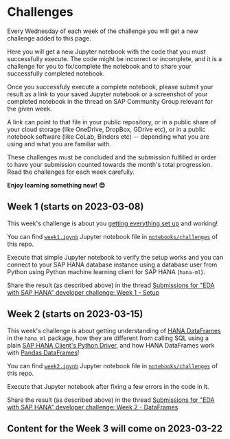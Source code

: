 # Challenges

Every Wednesday of each week of the challenge you will get a new challenge added to this page.

Here you will get a new Jupyter notebook with the code that you must successfully execute. The code might be incorrect or incomplete, and it is a challenge for you to fix/complete the notebook and to share your successfully completed notebook.

Once you successfuly execute a complete notebook, please submit your result as a link to your saved Jupyter notebook or a screenshot of your completed notebook in the thread on SAP Community Group relevant for the given week.

A link can point to that file in your public repository, or in a public share of your cloud storage (like OneDrive, DropBox, GDrive etc), or in a public notebook software (like CoLab, Binders etc) -- depending what you are using and what you are familiar with.

These challenges must be concluded and the submission fulfilled in order to have your submission counted towards the month's total progression. Read the challenges for each week carefully.

**Enjoy learning something new! 😊**

## Week 1 (starts on 2023-03-08)

This week's challenge is about you [getting everything set up](README.md#setup-for-the-challenge) and working! 

You can find [`week1.ipynb`](notebooks/challenges/week1.ipynb) Jupyter notebook file in [`notebooks/challenges`](notebooks/challenges/) of this repo.

Execute that simple Jupyter notebook to verify the setup works and you can connect to your SAP HANA database instance using a database user from Python using Python machine learning client for SAP HANA (`hana-ml`).

Share the result (as described above) in the thread [Submissions for "EDA with SAP HANA" developer challenge: Week 1 - Setup](https://groups.community.sap.com/t5/application-development/submissions-for-quot-eda-with-sap-hana-quot-developer-challenge/m-p/223607/highlight/true#M1109)

## Week 2 (starts on 2023-03-15)

This week's challenge is about getting understanding of [HANA DataFrames](https://help.sap.com/doc/cd94b08fe2e041c2ba778374572ddba9/2022_4_QRC/en-US/hana_ml.html#sap-hana-dataframe) in the `hana_ml` package, how they are different from calling SQL using a plain [SAP HANA Client's Python Driver](https://help.sap.com/docs/SAP_HANA_CLIENT/f1b440ded6144a54ada97ff95dac7adf/f3b8fabf34324302b123297cdbe710f0.html), and how HANA DataFrames work with [Pandas DataFrames](https://pandas.pydata.org/docs/getting_started/intro_tutorials/01_table_oriented.html#pandas-data-table-representation)! 

You can find [`week2.ipynb`](notebooks/challenges/week2.ipynb) Jupyter notebook file in [`notebooks/challenges`](notebooks/challenges/) of this repo.

Execute that Jupyter notebook after fixing a few errors in the code in it.

Share the result (as described above) in the thread [Submissions for "EDA with SAP HANA" developer challenge: Week 2 - DataFrames](https://groups.community.sap.com/t5/application-development/submissions-for-quot-eda-with-sap-hana-quot-developer-challenge/m-p/224446/highlight/true#M1129)

## Content for the Week 3 will come on 2023-03-22